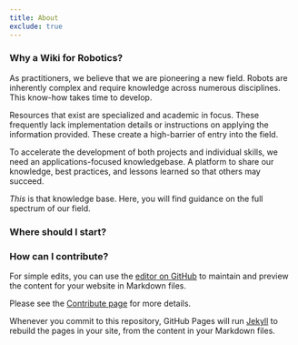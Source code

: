 ```yaml
---
title: About
exclude: true
---
```


### Why a Wiki for Robotics?
As practitioners, we believe that we are pioneering a new field.
Robots are inherently complex and require knowledge across numerous disciplines. This know-how takes time to develop.

Resources that exist are specialized and academic in focus. These frequently lack implementation details or instructions on applying the information provided.  These create a high-barrier of entry into the field.

To accelerate the development of both projects and individual skills, we need an applications-focused knowledgebase. A platform to share our knowledge, best practices, and lessons learned so that others may succeed.

*This* is that knowledge base. Here, you will find guidance on the full spectrum of our field.

### Where should I start?

### How can I contribute?

For simple edits, you can use the [editor on GitHub](https://github.com/smbryan/smbryan.github.io/edit/master/README.md) to maintain and preview the content for your website in Markdown files.

Please see the [Contribute page](http://roboticsknowledgebase.com/docs) for more details.

Whenever you commit to this repository, GitHub Pages will run [Jekyll](https://jekyllrb.com/) to rebuild the pages in your site, from the content in your Markdown files.

